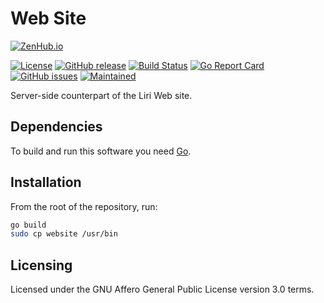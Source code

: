 Web Site
========

[![ZenHub.io](https://img.shields.io/badge/supercharged%20by-zenhub.io-blue.svg)](https://zenhub.io)

[![License](https://img.shields.io/badge/license-AGPLv3.0-blue.svg)](https://www.gnu.org/licenses/agpl-3.0.html)
[![GitHub release](https://img.shields.io/github/release/lirios/website.svg)](https://github.com/lirios/website)
[![Build Status](https://travis-ci.org/lirios/website.svg?branch=develop)](https://travis-ci.org/lirios/website)
[![Go Report Card](https://goreportcard.com/badge/github.com/lirios/website)](https://goreportcard.com/report/github.com/lirios/website)
[![GitHub issues](https://img.shields.io/github/issues/lirios/website.svg)](https://github.com/lirios/website/issues)
[![Maintained](https://img.shields.io/maintenance/yes/2017.svg)](https://github.com/lirios/website/commits/develop)

Server-side counterpart of the Liri Web site.

## Dependencies

To build and run this software you need [Go](https://golang.org/).

## Installation

From the root of the repository, run:

```sh
go build
sudo cp website /usr/bin
```

## Licensing

Licensed under the GNU Affero General Public License version 3.0 terms.
